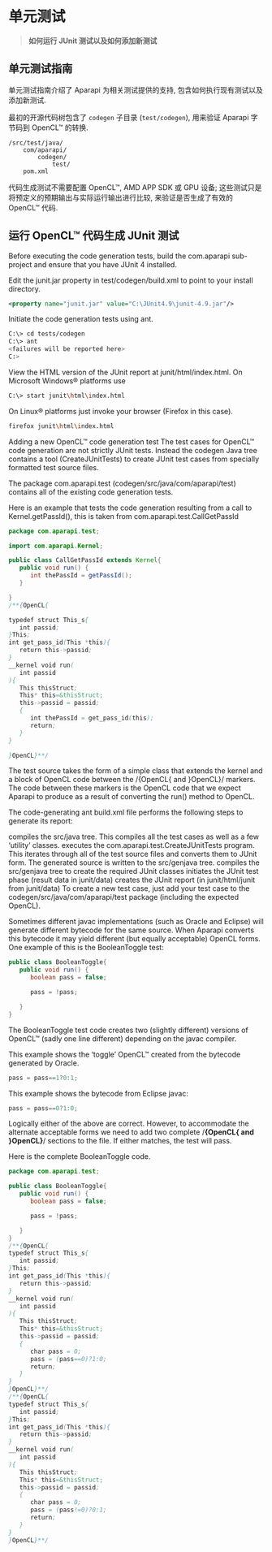 # 单元测试

> **如何运行 JUnit 测试以及如何添加新测试**

## 单元测试指南

单元测试指南介绍了 Aparapi 为相关测试提供的支持, 包含如何执行现有测试以及添加新测试.

最初的开源代码树包含了 `codegen` 子目录 (`test/codegen`), 用来验证 Aparapi 字节码到 OpenCL™ 的转换.

```
/src/test/java/
    com/aparapi/
        codegen/
            test/
    pom.xml
```

代码生成测试不需要配置 OpenCL™, AMD APP SDK 或 GPU 设备; 这些测试只是将预定义的预期输出与实际运行输出进行比较, 来验证是否生成了有效的 OpenCL™ 代码.

## 运行 OpenCL™ 代码生成 JUnit 测试

Before executing the code generation tests, build the com.aparapi sub-project and ensure that you have JUnit 4 installed.

Edit the junit.jar property in test/codegen/build.xml to point to your install directory.

```xml
<property name="junit.jar" value="C:\JUnit4.9\junit-4.9.jar"/>
```

Initiate the code generation tests using ant.

```bash
C:\> cd tests/codegen
C:\> ant
<failures will be reported here>
C:>
```

View the HTML version of the JUnit report at junit/html/index.html. On Microsoft Windows® platforms use

```bash
C:\> start junit\html\index.html
```

On Linux® platforms just invoke your browser (Firefox in this case).

```bash
firefox junit\html\index.html
```
Adding a new OpenCL™ code generation test
The test cases for OpenCL™ code generation are not strictly JUnit tests. Instead the codegen Java tree contains a tool (CreateJUnitTests) to create JUnit test cases from specially formatted test source files.

The package com.aparapi.test (codegen/src/java/com/aparapi/test) contains all of the existing code generation tests.

Here is an example that tests the code generation resulting from a call to Kernel.getPassId(), this is taken from com.aparapi.test.CallGetPassId

```java
package com.aparapi.test;

import com.aparapi.Kernel;

public class CallGetPassId extends Kernel{
   public void run() {
      int thePassId = getPassId();
   }

}
/**{OpenCL{

typedef struct This_s{
   int passid;
}This;
int get_pass_id(This *this){
   return this->passid;
}
__kernel void run(
   int passid
){
   This thisStruct;
   This* this=&thisStruct;
   this->passid = passid;
   {
      int thePassId = get_pass_id(this);
      return;
   }
}

}OpenCL}**/
```

The test source takes the form of a simple class that extends the kernel and a block of OpenCL code between the /{OpenCL{ and }OpenCL}/ markers. The code between these markers is the OpenCL code that we expect Aparapi to produce as a result of converting the run() method to OpenCL.

The code-generating ant build.xml file performs the following steps to generate its report:

compiles the src/java tree. This compiles all the test cases as well as a few ‘utility’ classes.
executes the com.aparapi.test.CreateJUnitTests program. This iterates through all of the test source files and converts them to JUnit form. The generated source is written to the src/genjava tree.
compiles the src/genjava tree to create the required JUnit classes
initiates the JUnit test phase (result data in junit/data)
creates the JUnit report (in junit/html/junit from junit/data)
To create a new test case, just add your test case to the codegen/src/java/com/aparapi/test package (including the expected OpenCL).

Sometimes different javac implementations (such as Oracle and Eclipse) will generate different bytecode for the same source. When Aparapi converts this bytecode it may yield different (but equally acceptable) OpenCL forms. One example of this is the BooleanToggle test:

```java
public class BooleanToggle{
   public void run() {
      boolean pass = false;

      pass = !pass;

   }
}
```

The BooleanToggle test code creates two (slightly different) versions of OpenCL™ (sadly one line different) depending on the javac compiler.

This example shows the ‘toggle’ OpenCL™ created from the bytecode generated by Oracle.

```java
pass = pass==1?0:1;
```

This example shows the bytecode from Eclipse javac:

```java
pass = pass==0?1:0;
```

Logically either of the above are correct. However, to accommodate the alternate acceptable forms we need to add two complete /**{OpenCL{ and }OpenCL}**/ sections to the file. If either matches, the test will pass.

Here is the complete BooleanToggle code.

```java
package com.aparapi.test;

public class BooleanToggle{
   public void run() {
      boolean pass = false;

      pass = !pass;

   }
}
/**{OpenCL{
typedef struct This_s{
   int passid;
}This;
int get_pass_id(This *this){
   return this->passid;
}
__kernel void run(
   int passid
){
   This thisStruct;
   This* this=&thisStruct;
   this->passid = passid;
   {
      char pass = 0;
      pass = (pass==0)?1:0;
      return;
   }
}
}OpenCL}**/
/**{OpenCL{
typedef struct This_s{
   int passid;
}This;
int get_pass_id(This *this){
   return this->passid;
}
__kernel void run(
   int passid
){
   This thisStruct;
   This* this=&thisStruct;
   this->passid = passid;
   {
      char pass = 0;
      pass = (pass!=0)?0:1;
      return;
   }
}
}OpenCL}**/
```
